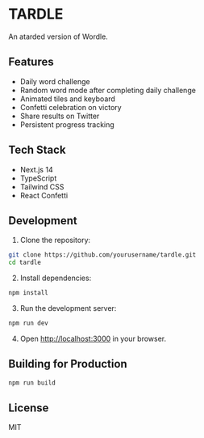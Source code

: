 # TARDLE

An atarded version of Wordle.

## Features

- Daily word challenge
- Random word mode after completing daily challenge
- Animated tiles and keyboard
- Confetti celebration on victory
- Share results on Twitter
- Persistent progress tracking

## Tech Stack

- Next.js 14
- TypeScript
- Tailwind CSS
- React Confetti

## Development

1. Clone the repository:
```bash
git clone https://github.com/yourusername/tardle.git
cd tardle
```

2. Install dependencies:
```bash
npm install
```

3. Run the development server:
```bash
npm run dev
```

4. Open [http://localhost:3000](http://localhost:3000) in your browser.

## Building for Production

```bash
npm run build
```

## License

MIT
